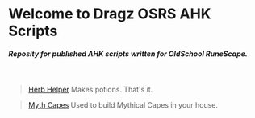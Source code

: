 # Welcome to Dragz OSRS AHK Scripts
##### Reposity for published AHK scripts written for OldSchool RuneScape.
<br/>

> [Herb Helper](https://github.com/DragzDA69/Dragz-AHK/blob/main/Herb%20Helper/HerbHelperREADME.md)
Makes potions. That's it.

> [Myth Capes](https://github.com/DragzDA69/Dragz-AHK/blob/main/Myth%20Capes/MythCapesREADME.md)
Used to build Mythical Capes in your house.
